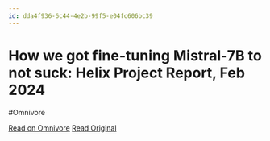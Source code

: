 ```yaml
---
id: dda4f936-6c44-4e2b-99f5-e04fc606bc39
---
```


# How we got fine-tuning Mistral-7B to not suck: Helix Project Report, Feb 2024
#Omnivore

[Read on Omnivore](https://omnivore.app/me/how-we-got-fine-tuning-mistral-7-b-to-not-suck-helix-project-rep-18d888a8fcc)
[Read Original](https://helixml.substack.com/p/how-we-got-fine-tuning-mistral-7b)

